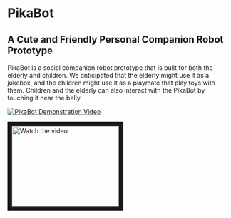 # PikaBot
A Cute and Friendly Personal Companion Robot Prototype
------------------------------------------------------
PikaBot is a social companion robot prototype that is built for both the elderly and children. We anticipated that the elderly might use it as a jukebox, and the children might use it as a playmate that play toys with them. Children and the elderly can also interact with the PikaBot by touching it near the belly.

[![PikaBot Demonstration Video](https://img.youtube.com/vi/YDTyF7I5aXk/3.jpg)](https://www.youtube.com/watch?v=YDTyF7I5aXk)

<a href="http://www.youtube.com/watch?feature=player_embedded&v=YDTyF7I5aXk" target="_blank">
 <img src="http://img.youtube.com/vi/YDTyF7I5aXk/mqdefault.jpg" alt="Watch the video" width="240" height="180" border="10" />
</a>
